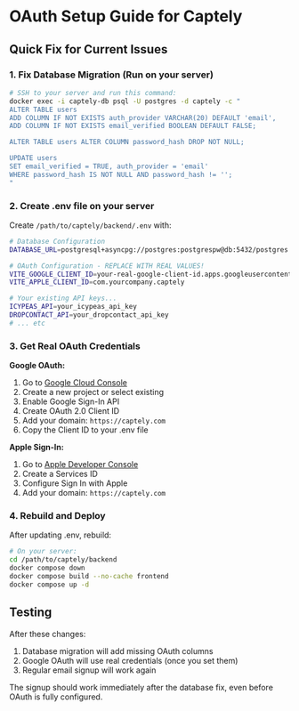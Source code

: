 # OAuth Setup Guide for Captely

## Quick Fix for Current Issues

### 1. Fix Database Migration (Run on your server)

```bash
# SSH to your server and run this command:
docker exec -i captely-db psql -U postgres -d captely -c "
ALTER TABLE users 
ADD COLUMN IF NOT EXISTS auth_provider VARCHAR(20) DEFAULT 'email',
ADD COLUMN IF NOT EXISTS email_verified BOOLEAN DEFAULT FALSE;

ALTER TABLE users ALTER COLUMN password_hash DROP NOT NULL;

UPDATE users 
SET email_verified = TRUE, auth_provider = 'email'
WHERE password_hash IS NOT NULL AND password_hash != '';
"
```

### 2. Create .env file on your server

Create `/path/to/captely/backend/.env` with:

```bash
# Database Configuration
DATABASE_URL=postgresql+asyncpg://postgres:postgrespw@db:5432/postgres

# OAuth Configuration - REPLACE WITH REAL VALUES!
VITE_GOOGLE_CLIENT_ID=your-real-google-client-id.apps.googleusercontent.com
VITE_APPLE_CLIENT_ID=com.yourcompany.captely

# Your existing API keys...
ICYPEAS_API=your_icypeas_api_key
DROPCONTACT_API=your_dropcontact_api_key
# ... etc
```

### 3. Get Real OAuth Credentials

**Google OAuth:**
1. Go to [Google Cloud Console](https://console.developers.google.com/)
2. Create a new project or select existing
3. Enable Google Sign-In API
4. Create OAuth 2.0 Client ID
5. Add your domain: `https://captely.com`
6. Copy the Client ID to your .env file

**Apple Sign-In:**
1. Go to [Apple Developer Console](https://developer.apple.com/)
2. Create a Services ID
3. Configure Sign In with Apple
4. Add your domain: `https://captely.com`

### 4. Rebuild and Deploy

After updating .env, rebuild:

```bash
# On your server:
cd /path/to/captely/backend
docker compose down
docker compose build --no-cache frontend
docker compose up -d
```

## Testing

After these changes:
1. Database migration will add missing OAuth columns
2. Google OAuth will use real credentials (once you set them)
3. Regular email signup will work again

The signup should work immediately after the database fix, even before OAuth is fully configured. 